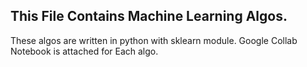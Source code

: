 ## This File Contains Machine Learning Algos.
These algos are written in python with sklearn module. 
Google Collab Notebook is attached for Each algo. 
